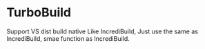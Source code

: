 # TurboBuild
Support VS dist build native
Like IncrediBuild, Just use the same as IncrediBuild, smae function as IncrediBuild.
